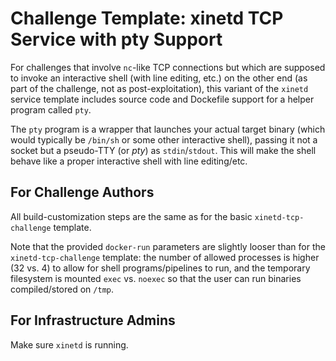 # Challenge Template: xinetd TCP Service with pty Support

For challenges that involve `nc`-like TCP connections but which are supposed to invoke an interactive shell (with line editing, etc.) on the other end (as part of the challenge, not as post-exploitation), this variant of the `xinetd` service template includes source code and Dockefile support for a helper program called `pty`.

The `pty` program is a wrapper that launches your actual target binary (which would typically be `/bin/sh` or some other interactive shell), passing it not a socket but a pseudo-TTY (or *pty*) as `stdin`/`stdout`.  This will make the shell behave like a proper interactive shell with line editing/etc.

## For Challenge Authors

All build-customization steps are the same as for the basic `xinetd-tcp-challenge` template.

Note that the provided `docker-run` parameters are slightly looser than for the `xinetd-tcp-challenge` template: the number of allowed processes is higher (32 vs. 4) to allow for shell programs/pipelines to run, and the temporary filesystem is mounted `exec` vs. `noexec` so that the user can run binaries compiled/stored on `/tmp`.

## For Infrastructure Admins

Make sure `xinetd` is running.
